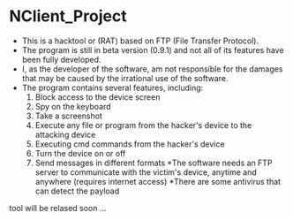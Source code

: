 # NClient_Project
- This is a hacktool or (RAT) based on FTP (File Transfer Protocol).
- The program is still in beta version (0.9.1) and not all of its features have been fully developed.
- I, as the developer of the software, am not responsible for the damages that may be caused by the irrational use of the software.
- The program contains several features, including:
  1. Block access to the device screen
  2. Spy on the keyboard
  3. Take a screenshot
  4. Execute any file or program from the hacker's device to the attacking device
  5. Executing cmd commands from the hacker's device
  6. Turn the device on or off
  7. Send messages in different formats
*The software needs an FTP server to communicate with the victim's device, anytime and anywhere (requires internet access)
*There are some antivirus that can detect the payload

tool will be relased soon ...
